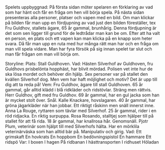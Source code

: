 Spelets uppbyggnad:
På första sidan möter spelaren en förklaring av vad som har hänt och får en fråga om hen vill börja spela.
På nästa sidan presenteras alla personer, platser och vapen med en bild. Om man klickar på bilden får man 
upp en fördjupning av vad just den bilden föreställer, tex Fru Guldhov, stallets ägare, 65 år gammal, brunhårig.
Denna fördjupning är det som sen ligger till grund för de ledtrådar man kan be om.
Efter att ha valt en person, en plats och ett vapen kan man klicka på en knapp som heter svara.
Då får man upp en ruta med hur många rätt man har och en fråga om man vill spela vidare.
Man har fyra försök på sig innan spelet tar slut och man får frågan om man vill börja om.

Storyline:
Plats: Stall Guldhoven.
Vad: Hästen Silverhof av Guldhoven, fru Guldhovs prisbelönta hopphäst, har blivit mördad. 
Polisen vet inte hur de ska lösa mordet och behöver din hjälp. Sex personer var på stallet den kvällen
Silverhof dog. Men vem har haft möjlighet och motiv? Det är upp till dig att ta reda på!
Vem: 
Fru Guldhov, ägare till stall Guldhoven. 65 år gammal, går alltid klädd i blå ridkläder och ridstövlar. Sträng men rättvis. 
Herr Guldhov, gift med fru Guldhov. 69 år gammal, har en gul jacka som han är mycket stolt över. Snål.
Kalle Knackare, hovslagaren. 40 år gammal, har gröna jägarkläder när han jobbar. Ett riktigt råskinn men snäll innerst inne.
Anna La Rouge, ryttaren som tävlar med Silverhof. 25 år gammal, rider i en röd ridjacka. En riktig surpuppa.
Rosa Rosando, stalltjej som hjälper till på stallet för att få rida. 18 år gammal, har knallrosa hår. Genomsnäll.
Pjotr Plum, veterinär som hjälpt till med Silverhofs hälta. Har en mörklila veterinärväska som han alltid bär på. Manipulativ och girig.
Vad:
Ett grimskaft
En hovkrats
En hoppbom
En bedövningspistol
En hammare
Ett ridspö
Var:
I boxen
I hagen
På ridbanan
I hästtransporten
I ridhuset
Höladan
